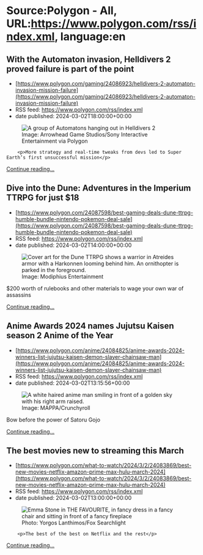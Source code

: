 # Source:Polygon -  All, URL:https://www.polygon.com/rss/index.xml, language:en

## With the Automaton invasion, Helldivers 2 proved failure is part of the point
 - [https://www.polygon.com/gaming/24086923/helldivers-2-automaton-invasion-mission-failure](https://www.polygon.com/gaming/24086923/helldivers-2-automaton-invasion-mission-failure)
 - RSS feed: https://www.polygon.com/rss/index.xml
 - date published: 2024-03-02T18:00:00+00:00

<figure>
      <img alt="A group of Automatons hanging out in Helldivers 2" src="https://cdn.vox-cdn.com/thumbor/hzEctxRx7725OmyKOcLa9d6ZAIE=/0x0:2400x1350/640x360/cdn.vox-cdn.com/uploads/chorus_image/image/73178050/helldivers_2_screenshot_disclaimer_18_en_08sept23.0.jpg" />
        <figcaption>Image: Arrowhead Game Studios/Sony Interactive Entertainment via Polygon</figcaption>
    </figure>


  		<p>More strategy and real-time tweaks from devs led to Super Earth’s first unsuccessful mission</p>
  <p>
    <a href="https://www.polygon.com/gaming/24086923/helldivers-2-automaton-invasion-mission-failure">Continue reading&hellip;</a>
  </p>

## Dive into the Dune: Adventures in the Imperium TTRPG for just $18
 - [https://www.polygon.com/24087598/best-gaming-deals-dune-ttrpg-humble-bundle-nintendo-pokemon-deal-sale](https://www.polygon.com/24087598/best-gaming-deals-dune-ttrpg-humble-bundle-nintendo-pokemon-deal-sale)
 - RSS feed: https://www.polygon.com/rss/index.xml
 - date published: 2024-03-02T14:00:00+00:00

<figure>
      <img alt="Cover art for the Dune TTRPG shows a warrior in Atreides armor with a Harkonnen looming behind him. An ornithopter is parked in the foreground." src="https://cdn.vox-cdn.com/thumbor/Q0j8OLG0WfrbpN3Tr6bxNtAuNmU=/0x0:3000x1688/640x360/cdn.vox-cdn.com/uploads/chorus_image/image/73177587/dune_fall_of_the_imperium_cover_art_cropped.0.jpg" />
        <figcaption>Image: Modiphius Entertainment</figcaption>
    </figure>

  <p>$200 worth of rulebooks and other materials to wage your own war of assassins</p>
  <p>
    <a href="https://www.polygon.com/24087598/best-gaming-deals-dune-ttrpg-humble-bundle-nintendo-pokemon-deal-sale">Continue reading&hellip;</a>
  </p>

## Anime Awards 2024 names Jujutsu Kaisen season 2 Anime of the Year
 - [https://www.polygon.com/anime/24084825/anime-awards-2024-winners-list-jujutsu-kaisen-demon-slayer-chainsaw-man](https://www.polygon.com/anime/24084825/anime-awards-2024-winners-list-jujutsu-kaisen-demon-slayer-chainsaw-man)
 - RSS feed: https://www.polygon.com/rss/index.xml
 - date published: 2024-03-02T13:15:56+00:00

<figure>
      <img alt="A white haired anime man smiling in front of a golden sky with his right arm raised." src="https://cdn.vox-cdn.com/thumbor/tzEXz3YgDWtQ8oDc83Udo1VnmHM=/0x0:1920x1080/640x360/cdn.vox-cdn.com/uploads/chorus_image/image/73177560/25148834.0.jpg" />
        <figcaption>Image: MAPPA/Crunchyroll</figcaption>
    </figure>

  <p>Bow before the power of Satoru Gojo</p>
  <p>
    <a href="https://www.polygon.com/anime/24084825/anime-awards-2024-winners-list-jujutsu-kaisen-demon-slayer-chainsaw-man">Continue reading&hellip;</a>
  </p>

## The best movies new to streaming this March
 - [https://www.polygon.com/what-to-watch/2024/3/2/24083869/best-new-movies-netflix-amazon-prime-max-hulu-march-2024](https://www.polygon.com/what-to-watch/2024/3/2/24083869/best-new-movies-netflix-amazon-prime-max-hulu-march-2024)
 - RSS feed: https://www.polygon.com/rss/index.xml
 - date published: 2024-03-02T13:00:00+00:00

<figure>
      <img alt="Emma Stone in THE FAVOURITE, in fancy dress in a fancy chair and sitting in front of a fancy fireplace" src="https://cdn.vox-cdn.com/thumbor/fdOBRx6EUipxNAmHjN0tzklLuSw=/67x0:1265x674/640x360/cdn.vox-cdn.com/uploads/chorus_image/image/73177508/thefavourite.0.jpg" />
        <figcaption>Photo: Yorgos Lanthimos/Fox Searchlight</figcaption>
    </figure>


  		<p>The best of the best on Netflix and the rest</p>
  <p>
    <a href="https://www.polygon.com/what-to-watch/2024/3/2/24083869/best-new-movies-netflix-amazon-prime-max-hulu-march-2024">Continue reading&hellip;</a>
  </p>


